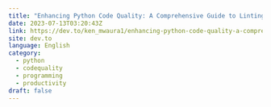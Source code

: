 ```yaml
---
title: "Enhancing Python Code Quality: A Comprehensive Guide to Linting with Ruff"
date: 2023-07-13T03:20:43Z
link: https://dev.to/ken_mwaura1/enhancing-python-code-quality-a-comprehensive-guide-to-linting-with-ruff-3d6g?utm_medium=RSS&utm_source=news.12bit.vn
site: dev.to
language: English
category:
  - python
  - codequality
  - programming
  - productivity
draft: false
---
```

